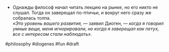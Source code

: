 - Однажды философ начал читать лекцию на рынке, но его никто не слушал. Тогда он заверещал по-птичьи, и вокруг него сразу же собралась толпа.  
    _«Это уровень вашего развития,_ — заявил Диоген, — _когда я говорил умные вещи, меня игнорировали, но когда я заверещал как петух, все с интересом стали наблюдать»._

#philosophy #diogenes #fun
#draft